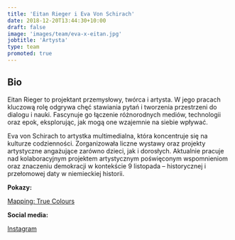 ```yaml
---
title: 'Eitan Rieger i Eva Von Schirach'
date: 2018-12-20T13:44:30+10:00
draft: false
image: 'images/team/eva-x-eitan.jpg'
jobtitle: 'Artysta'
type: team
promoted: true
---
```


## Bio

Eitan Rieger to projektant przemysłowy, twórca i artysta. W jego pracach kluczową rolę odgrywa chęć stawiania pytań i tworzenia przestrzeni do dialogu i nauki. Fascynuje go łączenie różnorodnych mediów, technologii oraz epok, eksplorując, jak mogą one wzajemnie na siebie wpływać.

Eva von Schirach to artystka multimedialna, która koncentruje się na kulturze codzienności. Zorganizowała liczne wystawy oraz projekty artystyczne angażujące zarówno dzieci, jak i dorosłych. Aktualnie pracuje nad kolaboracyjnym projektem artystycznym poświęconym wspomnieniom oraz znaczeniu demokracji w kontekście 9 listopada – historycznej i przełomowej daty w niemieckiej historii.


**Pokazy:**

[Mapping: True Colours](/pokazy/mapping)

**Social media:**

[Instagram](https://www.instagram.com/eitanrieger/)